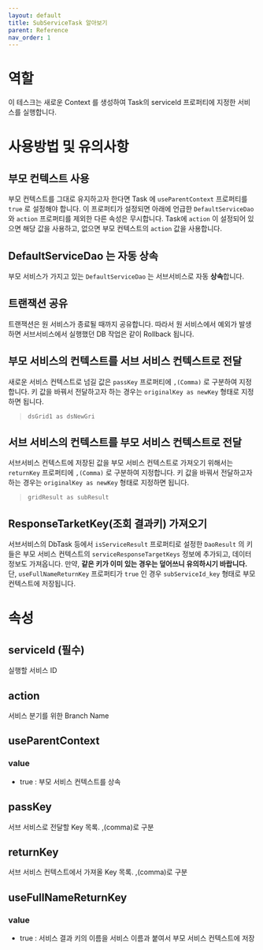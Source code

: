 ```yaml
---
layout: default
title: SubServiceTask 알아보기
parent: Reference
nav_order: 1
---
```


# 역할
이 테스크는 새로운 Context 를 생성하여 Task의 serviceId 프로퍼티에 지정한 서비스를 실행합니다.

# 사용방법 및 유의사항
## 부모 컨텍스트 사용
부모 컨텍스트를 그대로 유지하고자 한다면 Task 에 `useParentContext` 프로퍼티를 `true` 로 설정해야 합니다.
이 프로퍼티가 설정되면 아래에 언급한 `DefaultServiceDao` 와 `action` 프로퍼티를 제외한 다른 속성은 무시합니다.
Task에 `action` 이 설정되어 있으면 해당 값을 사용하고, 없으면 부모 컨텍스트의 `action` 값을 사용합니다.

## DefaultServiceDao 는 자동 상속
부모 서비스가 가지고 있는 `DefaultServiceDao` 는 서브서비스로 자동 **상속**합니다.

## 트랜잭션 공유
트랜잭션은 원 서비스가 종료될 때까지 공유합니다. 따라서 원 서비스에서 예외가 발생하면 서브서비스에서 실행했던 DB 작업은 같이 Rollback 됩니다.

## 부모 서비스의 컨텍스트를 서브 서비스 컨텍스트로 전달
새로운 서비스 컨텍스트로 넘길 값은 `passKey` 프로퍼티에 `,(Comma)` 로 구분하여 지정합니다.
키 값을 바꿔서 전달하고자 하는 경우는 `originalKey as newKey` 형태로 지정하면 됩니다.
> `dsGrid1 as dsNewGri`

## 서브 서비스의 컨텍스트를 부모 서비스 컨텍스트로 전달
서브서비스 컨텍스트에 저장된 값을 부모 서비스 컨텍스트로 가져오기 위해서는 `returnKey` 프로퍼티에 `,(Comma)` 로 구분하여 지정합니다.
키 값을 바꿔서 전달하고자 하는 경우는 `originalKey as newKey` 형태로 지정하면 됩니다.
>`gridResult as subResult`

## ResponseTarketKey(조회 결과키) 가져오기
서브서비스의 DbTask 등에서 `isServiceResult` 프로퍼티로 설정한 `DaoResult` 의
키 들은 부모 서비스 컨텍스트의 `serviceResponseTargetKeys` 정보에 추가되고, 데이터 정보도 가져옵니다.
만약, **같은 키가 이미 있는 경우는 덮어쓰니 유의하시기 바랍니다.**
단, `useFullNameReturnKey` 프로퍼티가 `true` 인 경우 `subServiceId_key` 형태로 부모 컨텍스트에 저장됩니다.


# 속성
## serviceId (필수)
실행할 서비스 ID

## action
서비스 분기를 위한 Branch Name

## useParentContext
### value
* true : 부모 서비스 컨텍스트를 상속

## passKey
서브 서비스로 전달할 Key 목록. ,(comma)로 구분

## returnKey
서브 서비스 컨텍스트에서 가져올 Key 목록. ,(comma)로 구분

## useFullNameReturnKey
### value
* true : 서비스 결과 키의 이름을 서비스 이름과 붙여서 부모 서비스 컨텍스트에 저장
